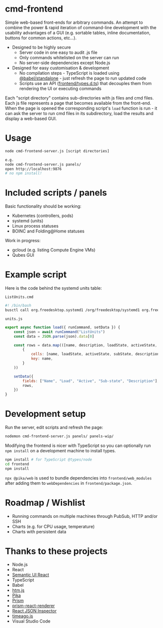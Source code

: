 # cmd-frontend

Simple web-based front-ends for arbitrary commands. An attempt to combine the power & rapid iteration of command-line development with the usability advantages of a GUI (e.g. sortable tables, inline documentation, buttons for common actions, etc...).

* Designed to be highly secure
  * Server code in one easy to audit .js file
  * Only commands whitelisted on the server can run
  * No server-side dependencies except Node.js
* Designed for easy customisation & development
  * No compilation steps - TypeScript is loaded using [@babel/standalone](https://babeljs.io/docs/en/babel-standalone) - just refresh the page to run updated code
  * Scripts use an API ([frontend/types.d.ts](frontend/types.d.ts)) that decouples them from rendering the UI or executing commands

Each "script directory" contains sub-directories with js files and cmd files. Each js file represents a page that becomes available from the front-end. When the page is opened the corresponding script's `load` function is run - it can ask the server to run cmd files in its subdirectory, load the results and display a web-based GUI.

# Usage

```bash
node cmd-frontend-server.js [script directories]

e.g.
node cmd-frontend-server.js panels/
open http://localhost:9876
# no npm install!
```

# Included scripts / panels

Basic functionality should be working:

* Kubernetes (controllers, pods)
* systemd (units)
* Linux process statuses
* BOINC and Folding@Home statuses

Work in progress:

* gcloud (e.g. listing Compute Engine VMs)
* Qubes GUI

# Example script

Here is the code behind the systemd units table:

`ListUnits.cmd`
```bash
#! /bin/bash
busctl call org.freedesktop.systemd1 /org/freedesktop/systemd1 org.freedesktop.systemd1.Manager ListUnits --json=pretty 
```

`units.js`
```js
export async function load({ runCommand, setData }) {
    const json = await runCommand("ListUnits")
    const data = JSON.parse(json).data[0]

    const rows = data.map(([name, description, loadState, activeState, subState, following, path, jobId, jobType, jobPath]) => (
        {
            cells: [name, loadState, activeState, subState, description],
            key: name,
        }
    ))

    setData({
        fields: ["Name", "Load", "Active", "Sub-state", "Description"],
        rows,
    })
}
```

# Development setup

Run the server, edit scripts and refresh the page:

```bash
nodemon cmd-frontend-server.js panels/ panels-wip/
```

Modifying the frontend is nicer with TypeScript so you can optionally run `npm install` on a development machine to install types.

```bash
npm install # for TypeScript @types/node
cd frontend
npm install
```

`npx @pika/web` is used to bundle dependencies into `frontend/web_modules` after adding them to `webDependencies` in `frontend/package.json`.

# Roadmap / Wishlist

* Running commands on multiple machines through PubSub, HTTP and/or SSH
* Charts (e.g. for CPU usage, temperature)
* Charts with persistent data


# Thanks to these projects

* Node.js
* React
* [Semantic UI React](https://react.semantic-ui.com/)
* TypeScript
* Babel
* [htm.js](https://github.com/developit/htm)
* [Pika](https://www.pika.dev)
* [Prism](https://prismjs.com/)
* [prism-react-renderer](https://github.com/FormidableLabs/prism-react-renderer)
* [React JSON Inspector](https://github.com/Lapple/react-json-inspector)
* [timeago.js](https://github.com/hustcc/timeago.js)
* Visual Studio Code